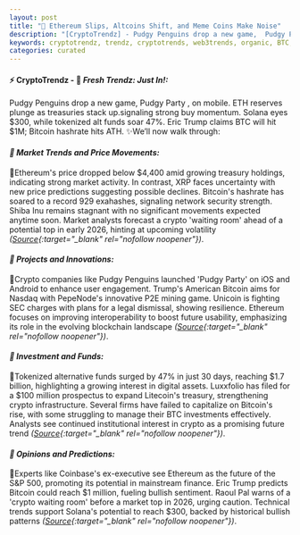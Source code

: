 ```yaml
---
layout: post
title: "🌌 Ethereum Slips, Altcoins Shift, and Meme Coins Make Noise"
description: "[CryptoTrendz] - Pudgy Penguins drop a new game,  Pudgy Party , on mobile. ETH reserves plunge as treasuries stack up.signaling strong buy momentum. Solana eyes $300, while tokenized alt funds soar 47%. Eric Trump claims BTC will hit $1M; Bitcoin hashrate hits ATH."
keywords: cryptotrendz, trendz, cryptotrends, web3trends, organic, BTC, Trump, Mining, Analyst, market, Banking, Trends, XRP, Bitcoin, Crypto, Ethereum
categories: curated
---
```


#### ⚡ CryptoTrendz - 📌 *Fresh Trendz: Just In!:*

Pudgy Penguins drop a new game,  Pudgy Party , on mobile. ETH reserves plunge as treasuries stack up.signaling strong buy momentum. Solana eyes $300, while tokenized alt funds soar 47%. Eric Trump claims BTC will hit $1M; Bitcoin hashrate hits ATH. ✨We’ll now walk through:


#### *🔖  Market Trends and Price Movements:*  

🔹Ethereum's price dropped below $4,400 amid growing treasury holdings, indicating strong market activity. In contrast, XRP faces uncertainty with new price predictions suggesting possible declines. Bitcoin's hashrate has soared to a record 929 exahashes, signaling network security strength. Shiba Inu remains stagnant with no significant movements expected anytime soon. Market analysts forecast a crypto 'waiting room' ahead of a potential top in early 2026, hinting at upcoming volatility *([Source](https://s.avyag.com/r7wt){:target="_blank" rel="nofollow noopener"})*.  

#### *🔖  Projects and Innovations:*  

🔹Crypto companies like Pudgy Penguins launched 'Pudgy Party' on iOS and Android to enhance user engagement. Trump's American Bitcoin aims for Nasdaq with PepeNode's innovative P2E mining game. Unicoin is fighting SEC charges with plans for a legal dismissal, showing resilience. Ethereum focuses on improving interoperability to boost future usability, emphasizing its role in the evolving blockchain landscape *([Source](https://s.avyag.com/4hcn){:target="_blank" rel="nofollow noopener"})*.  

#### *🔖  Investment and Funds:*  

🔹Tokenized alternative funds surged by 47% in just 30 days, reaching $1.7 billion, highlighting a growing interest in digital assets. Luxxfolio has filed for a $100 million prospectus to expand Litecoin's treasury, strengthening crypto infrastructure. Several firms have failed to capitalize on Bitcoin's rise, with some struggling to manage their BTC investments effectively. Analysts see continued institutional interest in crypto as a promising future trend *([Source](https://s.avyag.com/muqv){:target="_blank" rel="nofollow noopener"})*.  

#### *🔖  Opinions and Predictions:*  

🔹Experts like Coinbase's ex-executive see Ethereum as the future of the S&P 500, promoting its potential in mainstream finance. Eric Trump predicts Bitcoin could reach $1 million, fueling bullish sentiment. Raoul Pal warns of a 'crypto waiting room' before a market top in 2026, urging caution. Technical trends support Solana's potential to reach $300, backed by historical bullish patterns *([Source](https://s.avyag.com/8qai){:target="_blank" rel="nofollow noopener"})*.